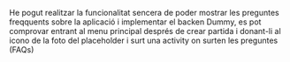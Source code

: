 He pogut realitzar la funcionalitat sencera de poder mostrar les preguntes freqquents sobre la aplicació i implementar el backen Dummy, es pot comprovar entrant al menu principal després de crear partida i donant-li al icono de la foto del placeholder i surt una activity on surten les preguntes (FAQs)
